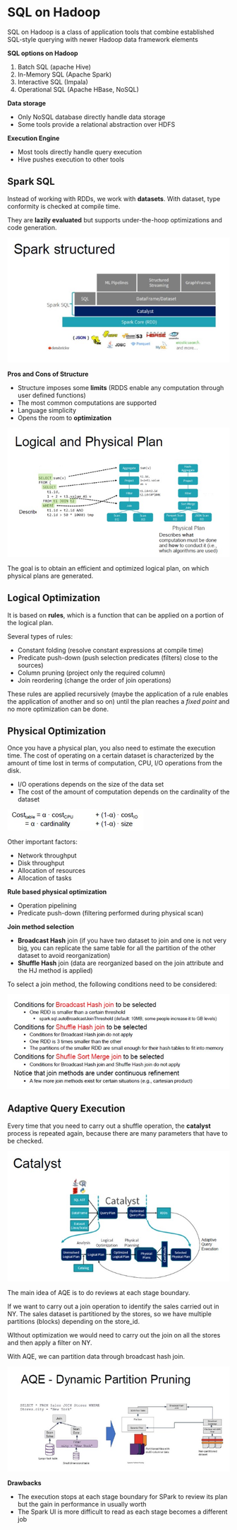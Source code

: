 # SQL on Hadoop

SQL on Hadoop is a class of application tools that combine established SQL-style querying with newer Hadoop data framework elements

**SQL options on Hadoop**

1. Batch SQL (apache Hive)
2. In-Memory SQL (Apache Spark)
3. Interactive SQL (Impala)
4. Operational SQL (Apache HBase, NoSQL)

**Data storage**

- Only NoSQL database directly handle data storage
- Some tools provide a relational abstraction over HDFS

**Execution Engine**

- Most tools directly handle query execution
- Hive pushes execution to other tools

## Spark SQL

Instead of working with RDDs, we work with **datasets**.
With dataset, type conformity is checked at compile time.

They are **lazily evaluated** but supports under-the-hoop optimizations and code generation.

![](spark.jpg)

**Pros and Cons of Structure**

- Structure imposes some **limits** (RDDS enable any computation through user defined functions)
- The most common computations are supported
- Language simplicity
- Opens the room to **optimization**

![](sql.jpg)

The goal is to obtain an efficient and optimized logical plan, on which physical plans are generated.

## Logical Optimization

It is based on **rules**, which is a function that can be applied on a portion of the logical plan.

Several types of rules:

- Constant folding (resolve constant expressions at compile time)
- Predicate push-down (push selection predicates (filters) close to the sources)
- Column pruning (project only the required column)
- Join reordering (change the order of join operations)

These rules are applied recursively (maybe the application of a rule enables the application of another and so on) until the plan reaches a *fixed point* and no more optimization can be done.

## Physical Optimization

Once you have a physical plan, you also need to estimate the execution time.
The cost of operating on a certain dataset is characterized by the amount of time lost in terms of computation, CPU, I/O operations from the disk.

- I/O operations depends on the size of the data set
- The cost of the amount of computation depends on the cardinality of the dataset

![](cost.jpg)

Other important factors:

- Network throughput
- Disk throughput
- Allocation of resources
- Allocation of tasks

**Rule based physical optimization**

- Operation pipelining
- Predicate push-down (filtering performed during physical scan)

**Join method selection**

- **Broadcast Hash** join (if you have two dataset to join and one is not very big, you can replicate the same table for all the partition of the other dataset to avoid reorganization)
- **Shuffle Hash** join (data are reorganized based on the join attribute and the HJ method is applied)

To select a join method, the following conditions need to be considered:

![](conditions.jpg)

## Adaptive Query Execution

Every time that you need to carry out a shuffle operation, the **catalyst** process is repeated again, because there are many parameters that have to be checked.

![](catalyst.jpg)

The main idea of AQE is to do reviews at each stage boundary.

If we want to carry out a join operation to identify the sales carried out in NY.
The sales dataset is partitioned by the stores, so we have multiple partitions (blocks) depending on the store_id.


WIthout optimization we would need to carry out the join on all the stores and then apply a filter on NY.

With AQE, we can partition data through broadcast hash join.

![](dynamic.jpg)

**Drawbacks**

- The execution stops at each stage boundary for SPark to review its plan but the gain in performance in usually worth
- The Spark UI is more difficult to read as each stage becomes a different job